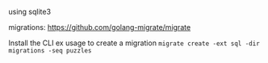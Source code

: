 using sqlite3

migrations: https://github.com/golang-migrate/migrate

Install the CLI
ex usage to create a migration ```migrate create -ext sql -dir migrations -seq puzzles```